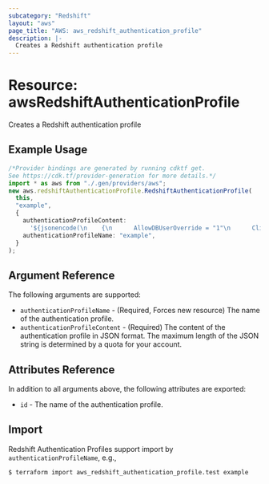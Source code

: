 ```yaml
---
subcategory: "Redshift"
layout: "aws"
page_title: "AWS: aws_redshift_authentication_profile"
description: |-
  Creates a Redshift authentication profile
---
```


# Resource: awsRedshiftAuthenticationProfile

Creates a Redshift authentication profile

## Example Usage

```typescript
/*Provider bindings are generated by running cdktf get.
See https://cdk.tf/provider-generation for more details.*/
import * as aws from "./.gen/providers/aws";
new aws.redshiftAuthenticationProfile.RedshiftAuthenticationProfile(
  this,
  "example",
  {
    authenticationProfileContent:
      '${jsonencode(\n    {\n      AllowDBUserOverride = "1"\n      Client_ID           = "ExampleClientID"\n      App_ID              = "example"\n    }\n  )}',
    authenticationProfileName: "example",
  }
);

```

## Argument Reference

The following arguments are supported:

* `authenticationProfileName` - (Required, Forces new resource) The name of the authentication profile.
* `authenticationProfileContent` - (Required) The content of the authentication profile in JSON format. The maximum length of the JSON string is determined by a quota for your account.

## Attributes Reference

In addition to all arguments above, the following attributes are exported:

* `id` - The name of the authentication profile.

## Import

Redshift Authentication Profiles support import by `authenticationProfileName`, e.g.,

```console
$ terraform import aws_redshift_authentication_profile.test example
```
